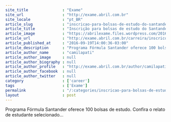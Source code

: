 ```yaml
---
site_title               : "Exame"
site_url                 : "http://exame.abril.com.br"
site_locale              : "pt_BR"
article_slug             : "inscricao-para-bolsas-de-estudo-do-santander-termina-amanha"
article_title            : "Inscrição para bolsas de estudo do Santander termina amanhã"
article_image            : "https://abrilexame.files.wordpress.com/2016/09/size_960_16_9_post-its14.jpg?quality=70&strip=all&w=960"
article_url              : "http://exame.abril.com.br/carreira/inscricoes-para-bolsas-de-estudo-oferecidas-pelo-santander/"
article_published_at     : "2016-09-19T14:00:36-03:00"
article_description      : "Programa Fórmula Santander oferece 100 bolsas de estudo. Confira o relato de estudante selecionado..."
article_author_name      : "camilapati"
article_author_image     : null
article_author_biography : null
article_author_profile   : "http://exame.abril.com.br/author/camilapati/"
article_author_facebook  : null
article_author_twitter   : null
category                 : ['career']
tags                     : ['Exame']
permalink                : "/:categories/inscricao-para-bolsas-de-estudo-do-santander-termina-amanha/"
layout                   : post
---
```


Programa Fórmula Santander oferece 100 bolsas de estudo. Confira o relato de estudante selecionado...
